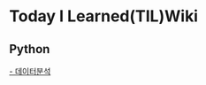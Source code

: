 Today I Learned(TIL)Wiki
========================
## Python
[- 데이터분석](https://github.com/Eva-go/Pyeongtaek_coding_bootcam/blob/main/TIL/%EB%8D%B0%EC%9D%B4%ED%84%B0%EB%B6%84%EC%84%9D.md)
